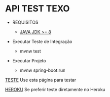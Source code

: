 API TEST TEXO
==============================================================

* REQUISITOS

    * [JAVA JDK >= 8](https://adoptopenjdk.net/?variant=openjdk8&jvmVariant=hotspot)

* Executar Teste de Integração

    * mvnw test
    
* Executar Projeto

    * mvnw spring-boot:run

[TESTE](http://localhost:8080/swagger-ui.html) Use esta página para testar

[HEROKU](https://app-texo.herokuapp.com/swagger-ui.html) Se preferir teste diretamente no Heroku
